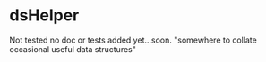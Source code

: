 # dsHelper
Not tested no doc or tests added yet...soon.
"somewhere to collate occasional useful data structures"
